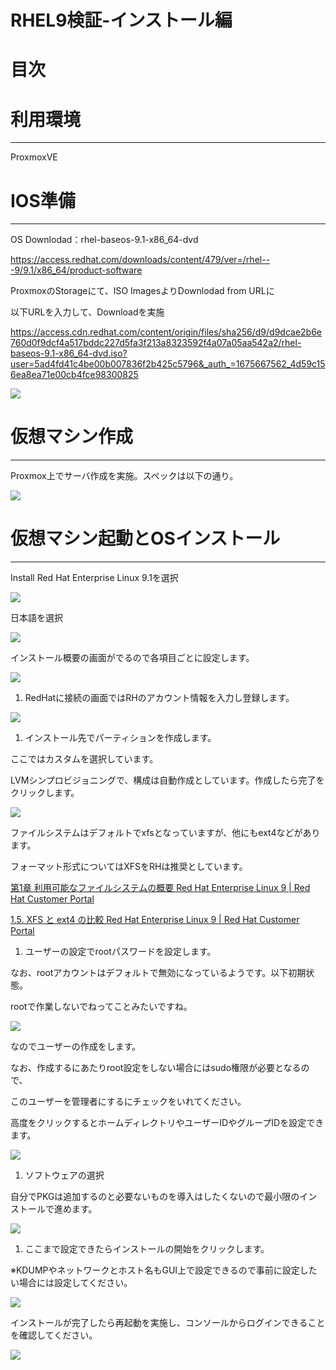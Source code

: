 # RHEL9検証-インストール編


# 目次


# 利用環境

---

ProxmoxVE

# IOS準備

---

OS Downlodad：rhel-baseos-9.1-x86_64-dvd

https://access.redhat.com/downloads/content/479/ver=/rhel---9/9.1/x86_64/product-software

ProxmoxのStorageにて、ISO ImagesよりDownlodad from URLに

以下URLを入力して、Downloadを実施

https://access.cdn.redhat.com/content/origin/files/sha256/d9/d9dcae2b6e760d0f9dcf4a517bddc227d5fa3f213a8323592f4a07a05aa542a2/rhel-baseos-9.1-x86_64-dvd.iso?user=5ad4fd41c4be00b007836f2b425c5796&_auth_=1675667562_4d59c156ea8ea71e00cb4fce98300825

![](\OS\RHEL9検証-インストール編\Untitled.png)

# 仮想マシン作成

---

Proxmox上でサーバ作成を実施。スペックは以下の通り。

![](OS\RHEL9検証-インストール編\Untitled1.png)

# 仮想マシン起動とOSインストール

---

Install Red Hat Enterprise Linux 9.1を選択

![](\OS\RHEL9検証-インストール編\Untitled2.png)

日本語を選択

![](\OS\RHEL9検証-インストール編\Untitled3.png)

インストール概要の画面がでるので各項目ごとに設定します。

![](\OS\RHEL9検証-インストール編\Untitled4.png)

1. RedHatに接続の画面ではRHのアカウント情報を入力し登録します。

![](\OS\RHEL9検証-インストール編\Untitled5.pngg)

1. インストール先でパーティションを作成します。

ここではカスタムを選択しています。

LVMシンプロビジョニングで、構成は自動作成としています。作成したら完了をクリックします。

![](\OS\RHEL9検証-インストール編\Untitled6.png)

ファイルシステムはデフォルトでxfsとなっていますが、他にもext4などがあります。

フォーマット形式についてはXFSをRHは推奨としています。

[第1章 利用可能なファイルシステムの概要 Red Hat Enterprise Linux 9 | Red Hat Customer Portal](https://access.redhat.com/documentation/ja-jp/red_hat_enterprise_linux/9/html/managing_file_systems/assembly_overview-of-available-file-systems_managing-file-systems#types-of-file-systems_assembly_overview-of-available-file-systems)

[1.5. XFS と ext4 の比較 Red Hat Enterprise Linux 9 | Red Hat Customer Portal](https://access.redhat.com/documentation/ja-jp/red_hat_enterprise_linux/9/html/managing_file_systems/comparison-of-xfs-and-ext4_assembly_overview-of-available-file-systems)

1. ユーザーの設定でrootパスワードを設定します。

なお、rootアカウントはデフォルトで無効になっているようです。以下初期状態。

rootで作業しないでねってことみたいですね。

![](\OS\RHEL9検証-インストール編\Untitled7.png)

なのでユーザーの作成をします。

なお、作成するにあたりroot設定をしない場合にはsudo権限が必要となるので、

このユーザーを管理者にするにチェックをいれてください。

高度をクリックするとホームディレクトリやユーザーIDやグループIDを設定できます。

![](\OS\RHEL9検証-インストール編\Untitled8.png)

1. ソフトウェアの選択

自分でPKGは追加するのと必要ないものを導入はしたくないので最小限のインストールで進めます。

![](\OS\RHEL9検証-インストール編\Untitled9.png)

1. ここまで設定できたらインストールの開始をクリックします。

※KDUMPやネットワークとホスト名もGUI上で設定できるので事前に設定したい場合には設定してください。

![](\OS\RHEL9検証-インストール編\Untitled10.png)

インストールが完了したら再起動を実施し、コンソールからログインできることを確認してください。

![](\OS\RHEL9検証-インストール編\Untitled11.png)